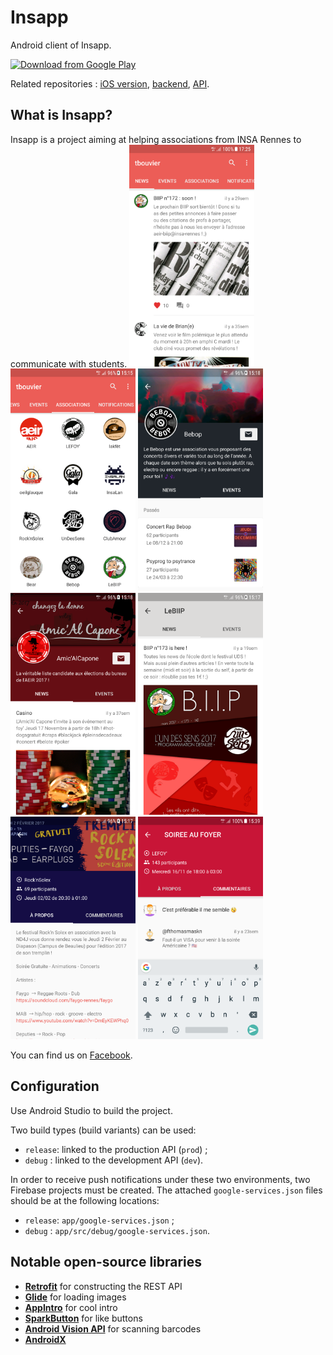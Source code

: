 # Insapp

Android client of Insapp.

[<img src="https://play.google.com/intl/en_us/badges/images/generic/en_badge_web_generic.png" 
      alt="Download from Google Play" 
      height="80">](https://play.google.com/store/apps/details?id=fr.insapp.insapp)

Related repositories : [iOS version](https://github.com/RobAddict/insapp-iOS), [backend](https://github.com/thomas-bouvier/insapp-server), [API](https://github.com/thomas-bouvier/insapp-go).

## What is Insapp?

Insapp is a project aiming at helping associations from INSA Rennes to communicate with students.
<img src="/screenshots/1.png?raw=true" width="200">
<img src="/screenshots/2.png?raw=true" width="200">
<img src="/screenshots/3.png?raw=true" width="200">
<img src="/screenshots/4.png?raw=true" width="200">
<img src="/screenshots/5.png?raw=true" width="200">
<img src="/screenshots/6.png?raw=true" width="200">
<img src="/screenshots/7.png?raw=true" width="200">

You can find us on [Facebook](https://www.facebook.com/insapp.crew/).

## Configuration

Use Android Studio to build the project.

Two build types (build variants) can be used:

- `release`: linked to the production API (`prod`) ;
- `debug` : linked to the development API (`dev`).

In order to receive push notifications under these two environments, two Firebase projects must be created. The attached `google-services.json` files should be at the following locations:

- `release`: `app/google-services.json` ;
- `debug` : `app/src/debug/google-services.json`.

## Notable open-source libraries

- [**Retrofit**](https://github.com/square/retrofit) for constructing the REST API
- [**Glide**](https://github.com/bumptech/glide) for loading images
- [**AppIntro**](https://github.com/AppIntro/AppIntro) for cool intro
- [**SparkButton**](https://github.com/varunest/SparkButton) for like buttons
- [**Android Vision API**](https://github.com/googlesamples/android-vision) for scanning barcodes
- [**AndroidX**](https://developer.android.com/jetpack/androidx)
